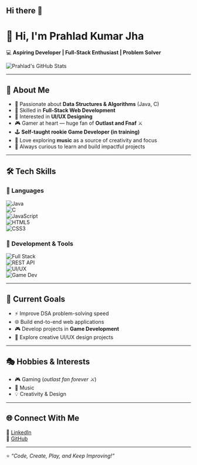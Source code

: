 ## Hi there 👋  
# 👋 Hi, I'm Prahlad Kumar Jha  

💻 **Aspiring Developer | Full-Stack Enthusiast | Problem Solver**  

![Prahlad's GitHub Stats](https://github-readme-stats.vercel.app/api?username=aiger2569&show_icons=true&theme=radical)

---

## 🚀 About Me  
- 🔹 Passionate about **Data Structures & Algorithms** (Java, C)  
- 🔹 Skilled in **Full-Stack Web Development**  
- 🔹 Interested in **UI/UX Designing**  
- 🎮 Gamer at heart — huge fan of **Outlast and Fnaf** ⚔️  
- 🕹️ **Self-taught rookie Game Developer (in training)**  
- 🎵 Love exploring **music** as a source of creativity and focus  
- 🔹 Always curious to learn and build impactful projects  

---

## 🛠️ Tech Skills  

### 🔹 Languages  
![Java](https://img.shields.io/badge/Java-%23ED8B00.svg?style=for-the-badge&logo=openjdk&logoColor=white)  
![C](https://img.shields.io/badge/C-%2300599C.svg?style=for-the-badge&logo=c&logoColor=white)  
![JavaScript](https://img.shields.io/badge/JavaScript-%23323330.svg?style=for-the-badge&logo=javascript&logoColor=%23F7DF1E)  
![HTML5](https://img.shields.io/badge/HTML5-%23E34F26.svg?style=for-the-badge&logo=html5&logoColor=white)  
![CSS3](https://img.shields.io/badge/CSS3-%231572B6.svg?style=for-the-badge&logo=css3&logoColor=white)  

### 🔹 Development & Tools  
![Full Stack](https://img.shields.io/badge/Full%20Stack-%23000000.svg?style=for-the-badge&logo=dev.to&logoColor=white)  
![REST API](https://img.shields.io/badge/REST%20API-%23007396.svg?style=for-the-badge&logo=fastapi&logoColor=white)  
![UI/UX](https://img.shields.io/badge/UI%2FUX-%23FF4088.svg?style=for-the-badge&logo=figma&logoColor=white)  
![Game Dev](https://img.shields.io/badge/Game%20Development-%23000000.svg?style=for-the-badge&logo=unity&logoColor=white)  

---

## 📌 Current Goals  
- ⚡ Improve DSA problem-solving speed  
- 🌐 Build end-to-end web applications  
- 🎮 Develop projects in **Game Development**  
- 🎨 Explore creative UI/UX design projects  

---

## 🎭 Hobbies & Interests  
- 🎮 Gaming (*outlast fan forever ⚔️*)  
- 🎵 Music  
- 💡 Creativity & Design  

---

## 🌐 Connect With Me  
💼 [LinkedIn](https://www.linkedin.com/in/prahlad-kumar-jha-b58887285/)  
🐙 [GitHub](https://github.com/aiger2569)  

---

⭐️ *“Code, Create, Play, and Keep Improving!”*
